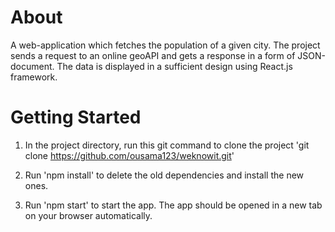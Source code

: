 # About
A web-application which fetches the population of a given city. The project sends a request to an online geoAPI and gets a response in a form of JSON-document. The data is displayed in a sufficient design using React.js framework.

# Getting Started 

1. In the project directory, run this git command to clone the project 'git clone https://github.com/ousama123/weknowit.git'

2. Run 'npm install' to delete the old dependencies and install the new ones.

4. Run 'npm start' to start the app. The app should be opened in a new tab on your browser automatically.
